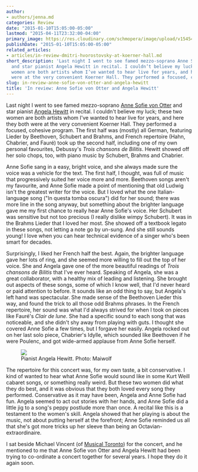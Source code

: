 ```yaml
---
author:
- authors/jenna.md
categories: Review
date: "2015-01-10T15:05:00-05:00"
lastmod: "2015-04-11T23:32:00-04:00"
primary_image: https://res.cloudinary.com/schmopera/image/upload/v1545409169/media/webhook-uploads/1428809465138/anne-sofie-von-otter-credit-ewa-marie-rundquist.jpg.jpg
publishDate: "2015-01-10T15:05:00-05:00"
related_articles:
- articles/in-review-dmitri-hvorostovsky-at-koerner-hall.md
short_description: 'Last night I went to see famed mezzo-soprano Anne Sofie von Otter
  and star pianist Angela Hewitt in recital. I couldn’t believe my luck; these two
  women are both artists whom I’ve wanted to hear live for years, and here they both
  were at the very convenient Koerner Hall. They performed a focused, cohesive program. '
slug: in-review-anne-sofie-von-otter-and-angela-hewitt
title: 'In review: Anne Sofie von Otter and Angela Hewitt'
---
```


<p class="intro">
	Last night I went to see famed mezzo-soprano <a href="http://www.annesofievonotter.com/" target="_blank">Anne Sofie von Otter</a> and star pianist <a href="http://www.angelahewitt.com/" target="_blank">Angela Hewitt</a> in recital. I couldn't believe my luck; these two women are both artists whom I've wanted to hear live for years, and here they both were at the very convenient Koerner Hall. They performed a focused, cohesive program. The first half was (mostly) all German, featuring Lieder by Beethoven, Schubert and Brahms, and French repertoire (Hahn, Chabrier, and Fauré) took up the second half, including one of my own personal favourites, Debussy's <em>Trois chansons de Bilitis</em>. Hewitt showed off her solo chops, too, with piano music by Schubert, Brahms and Chabrier.<br>
</p>
<p>
	Anne Sofie sang in a easy, bright voice, and she always made sure the voice was a vehicle for the text. The first half, I thought, was full of music that progressively suited her voice more and more. Beethoven songs aren't my favourite, and Anne Sofie made a point of mentioning that old Ludwig isn't the greatest writer for the voice. But I loved what the one Italian-language song ("In questa tomba oscura") did for her sound; there was more line in the song anyway, but something about the brighter language gave me my first chance to really hear Anne Sofie's voice. Her Schubert was sensitive but not too precious (I really dislike wimpy Schubert). It was in the Brahms Lieder that I loved her most. She showed off a textbook legato in these songs, not letting a note go by un-sung. And she still sounds young! I love when you can hear technical evidence of a singer who's been smart for decades.
</p>
<p>
	Surprisingly, I liked her French half the best. Again, the brighter language gave her lots of ring, and she seemed more willing to fill out the top of her voice. She and Angela gave one of the more beautiful readings of <em>Trois chansons de Bilitis</em> that I've ever heard. Speaking of Angela, she was a great collaborator, with a healthy mix of leading and listening. She brought out aspects of these songs, some of which I know well, that I'd never heard or paid attention to before. It sounds like an odd thing to say, but Angela's left hand was spectacular. She made sense of the Beethoven Lieder this way, and found the trick to all those odd Brahms phrases. In the French repertoire, her sound was what I'd always strived for when I took on pieces like Fauré's <em>Clair de lune</em>. She had a specific sound to each song that was noticeable, and she didn't shy away from playing with guts. I thought she covered Anne Sofie a few times, but I forgave her easily. Angela rocked out on her last solo piece, Chabrier's Idylle, which sounded like Beethoven if he were Poulenc, and got wide-armed applause from Anne Sofie herself.
</p>
<figure data-type="image"><a href="https://res.cloudinary.com/schmopera/image/upload/v1545409169/media/webhook-uploads/1428809512628/Hewitt_Fotor.jpg"><img data-resize-src="http://lh3.googleusercontent.com/ZBGHFGoienyyC0Dr9GBuYcLykgi9DCLLANuJWQjnmpp-yRSjuxGxoX5t-t8B7U4Kle4_USheNsxJ8-m15mcLpzPYsTI" src="http://lh3.googleusercontent.com/ZBGHFGoienyyC0Dr9GBuYcLykgi9DCLLANuJWQjnmpp-yRSjuxGxoX5t-t8B7U4Kle4_USheNsxJ8-m15mcLpzPYsTI=s1200"></a><figcaption>Pianist Angela Hewitt. Photo: Maiwolf</figcaption></figure>
<p>
	The repertoire for this concert was, for my own taste, a bit conservative. I kind of wanted to hear what Anne Sofie would sound like in some Kurt Weill cabaret songs, or something really weird. But these two women did what they do best, and it was obvious that they both loved every song they performed. Conservative as it may have been, Angela and Anne Sofie had fun. Angela seemed to act out stories with her hands, and Anne Sofie did a little jig to a song's peppy postlude more than once. A recital like this is a testament to the women's skill. Angela showed that her playing is about the music, not about putting herself at the forefront; Anne Sofie reminded us all that she's got more tricks up her sleeve than being an Octavian-extraordinaire.
</p>
<p>
	I sat beside Michael Vincent (of <a href="http://www.musicaltoronto.org/" target="_blank">Musical Toronto</a>) for the concert, and he mentioned to me that Anne Sofie von Otter and Angela Hewitt had been trying to co-ordinate a concert together for several years. I hope they do it again soon.
</p>
